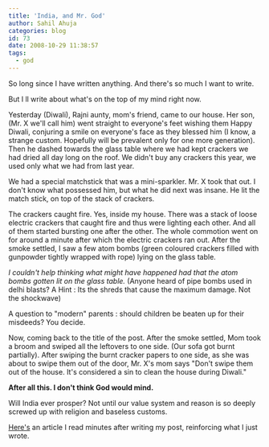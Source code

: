 ```yaml
---
title: 'India, and Mr. God'
author: Sahil Ahuja
categories: blog
id: 73
date: 2008-10-29 11:38:57
tags:
  - god
---
```


So long since I have written anything. And there's so much I want to write.

But I ll write about what's on the top of my mind right now.

Yesterday (Diwali), Rajni aunty, mom's friend, came to our house. Her son, (Mr. X we'll call him) went straight to everyone's feet wishing them Happy Diwali, conjuring a smile on everyone's face as they blessed him (I know, a strange custom. Hopefully will be prevalent only for one more generation). Then he dashed towards the glass table where we had kept crackers we had dried all day long on the roof. We didn't buy any crackers this year, we used only what we had from last year.

We had a special matchstick that was a mini-sparkler. Mr. X took that out. I don't know what possessed him, but what he did next was insane. He lit the match stick, on top of the stack of crackers.

The crackers caught fire. Yes, inside my house. There was a stack of loose electric crackers that caught fire and thus were lighting each other. And all of them started bursting one after the other. The whole commotion went on for around a minute after which the electric crackers ran out. After the smoke settled, I saw a few atom bombs (green coloured crackers filled with gunpowder tightly wrapped with rope) lying on the glass table.

_I couldn't help thinking what might have happened had that the atom bombs gotten lit on the glass table._ (Anyone heard of pipe bombs used in delhi blasts? A Hint : Its the shreds that cause the maximum damage. Not the shockwave)

A question to "modern" parents : should children be beaten up for their misdeeds? You decide.

Now, coming back to the title of the post. After the smoke settled, Mom took a broom and swiped all the leftovers to one side. (Our sofa got burnt partially). After swiping the burnt cracker papers to one side, as she was about to swipe them out of the door, Mr. X's mom says "Don't swipe them out of the house. It's considered a sin to clean the house during Diwali."

**After all this. I don't think God would mind.**

Will India ever prosper? Not until our value system and reason is so deeply screwed up with religion and baseless customs.

[Here's](http://www.iht.com/articles/2008/10/29/asia/29india.php) an article I read minutes after writing my post, reinforcing what I just wrote.